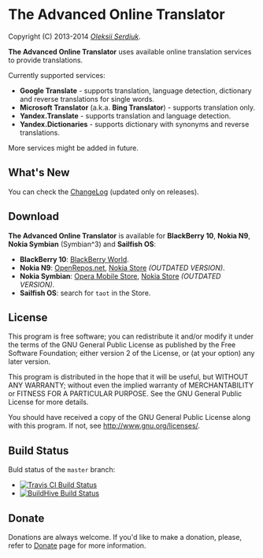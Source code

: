 The Advanced Online Translator
==============================

Copyright (C) 2013-2014 *[Oleksii Serdiuk](http://oleksii.name/)*.

**The Advanced Online Translator** uses available online translation
services to provide translations.

Currently supported services:

 - **Google Translate** - supports translation, language detection,
   dictionary and reverse translations for single words.
 - **Microsoft Translator** (a.k.a. **Bing Translator**) - supports
   translation only.
 - **Yandex.Translate** - supports translation and language detection.
 - **Yandex.Dictionaries** - supports dictionary with synonyms and
   reverse translations.

More services might be added in future.


What's New
----------

You can check the [ChangeLog](ChangeLog.md) (updated only on releases).


Download
--------

**The Advanced Online Translator** is available for **BlackBerry 10**,
**Nokia N9**, **Nokia Symbian** (Symbian^3) and **Sailfish OS**:

 - **BlackBerry 10**: [BlackBerry World][bb10].
 - **Nokia N9**: [OpenRepos.net][openrepos], [Nokia Store][nokia]
   *(OUTDATED VERSION)*.
 - **Nokia Symbian**: [Opera Mobile Store][opera], [Nokia Store][nokia]
   *(OUTDATED VERSION)*.
 - **Sailfish OS**: search for `taot` in the Store.


License
-------

This program is free software; you can redistribute it and/or
modify it under the terms of the GNU General Public License
as published by the Free Software Foundation; either version 2
of the License, or (at your option) any later version.

This program is distributed in the hope that it will be useful,
but WITHOUT ANY WARRANTY; without even the implied warranty of
MERCHANTABILITY or FITNESS FOR A PARTICULAR PURPOSE.  See the
GNU General Public License for more details.

You should have received a copy of the GNU General Public License
along with this program.  If not, see <http://www.gnu.org/licenses/>.


Build Status
------------

Buld status of the `master` branch:
- [![Travis CI Build Status][tci]][Travis CI]
- [![BuildHive Build Status][bh]][BuildHive]


Donate
------

Donations are always welcome. If you'd like to make a donation, please,
refer to [Donate][] page for more information.


[openrepos]: https://openrepos.net/content/leppa/advanced-online-translator
[opera]: http://symbian.apps.opera.com/the_advanced_online_translator.html
[nokia]: http://store.ovi.com/content/359493
[bb10]: http://appworld.blackberry.com/webstore/content/21908039/
[Travis CI]: https://travis-ci.org/leppa/taot
[BuildHive]: https://buildhive.cloudbees.com/job/leppa/job/taot/
[tci]: https://travis-ci.org/leppa/taot.png?branch=master
[bh]: https://buildhive.cloudbees.com/job/leppa/job/taot/badge/icon
[Donate]: https://github.com/leppa/taot/wiki/Donate

<!-- $Id: $Format:%h %ai %an$ $ -->
